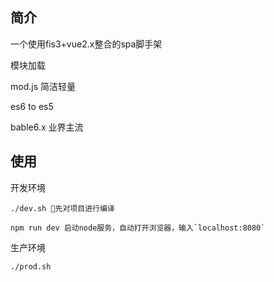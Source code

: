 ## 简介

一个使用fis3+vue2.x整合的spa脚手架

模块加载

mod.js 简洁轻量

es6 to es5

bable6.x 业界主流

## 使用

开发环境

    ./dev.sh 先对项目进行编译

    npm run dev 启动node服务，自动打开浏览器，输入`localhost:8080`

生产环境

    ./prod.sh